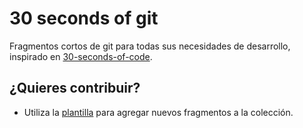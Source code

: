 # 30 seconds of git

Fragmentos cortos de git para todas sus necesidades de desarrollo, inspirado en [30-seconds-of-code](https://github.com/30-seconds/30-seconds-of-git).

## ¿Quieres contribuir?

- Utiliza la [plantilla](/plantilla.md) para agregar nuevos fragmentos a la colección.
<!-- - Si encuentra un problema con un fragmento específico, abra un problema. -->
